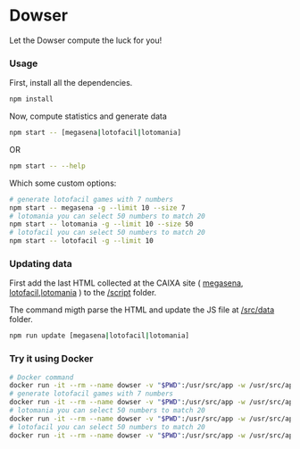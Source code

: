 # Dowser

Let the Dowser compute the luck for you!

### Usage

First, install all the dependencies.

```bash
npm install
```

Now, compute statistics and generate data

```bash
npm start -- [megasena|lotofacil|lotomania]
```
OR
```bash
npm start -- --help
```
Which some custom options:
```bash
# generate lotofacil games with 7 numbers
npm start -- megasena -g --limit 10 --size 7
# lotomania you can select 50 numbers to match 20
npm start -- lotomania -g --limit 10 --size 50
# lotofacil you can select 50 numbers to match 20
npm start -- lotofacil -g --limit 10
```

### Updating data

First add the last HTML collected at the CAIXA site ( [megasena](http://loterias.caixa.gov.br/wps/portal/loterias/landing/megasena/), [lotofacil](http://loterias.caixa.gov.br/wps/portal/loterias/landing/lotofacil/),[lotomania](http://loterias.caixa.gov.br/wps/portal/loterias/landing/lotomania/) ) to the [/script](/script) folder.

The command migth parse the HTML and update the JS file at [/src/data](/src/data) folder.

```bash
npm run update [megasena|lotofacil|lotomania]
```

### Try it using Docker

```bash
# Docker command
docker run -it --rm --name dowser -v "$PWD":/usr/src/app -w /usr/src/app node:9-alpine ...
# generate lotofacil games with 7 numbers
docker run -it --rm --name dowser -v "$PWD":/usr/src/app -w /usr/src/app node:9-alpine node . megasena -g --limit 10 --size 7
# lotomania you can select 50 numbers to match 20
docker run -it --rm --name dowser -v "$PWD":/usr/src/app -w /usr/src/app node:9-alpine node . lotomania -g --limit 10 --size 50
# lotofacil you can select 50 numbers to match 20
docker run -it --rm --name dowser -v "$PWD":/usr/src/app -w /usr/src/app node:9-alpine node . lotofacil -g --limit 10
```
